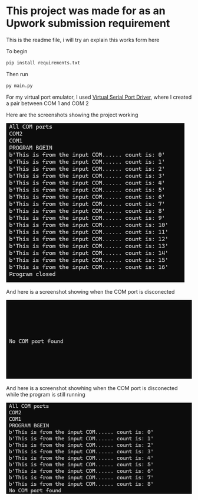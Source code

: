 # This project was made for as an Upwork submission requirement

This is the readme file, i will try an explain this works form here

To begin

``` bash
pip install requirements.txt
```


Then run
```bash
py main.py
```

For my virtual port emulator, I used [Virtual Serial Port Driver](https://www.virtual-serial-port.org/), where I created a pair between COM 1 and COM 2

Here are the screenshots showing the project working

![This is the project working](./images/working.png)


And here is a screenshot showing when the COM port is disconected

![no availabel COM](./images/no_com.png)

And here is a screenshot showhing when the COM port is disconected while the program is still running

![working before COM  disconnect](./images/process_crash.png)